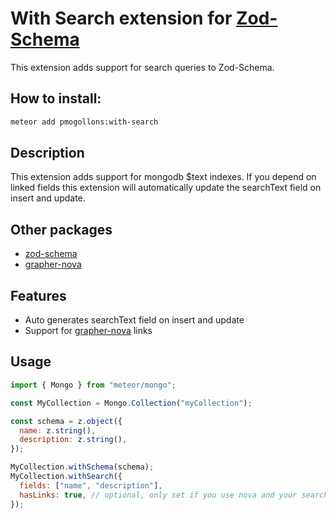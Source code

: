 # With Search extension for [Zod-Schema](https://github.com/pmogollons/zod-schema)

This extension adds support for search queries to Zod-Schema.

## How to install:
```bash
meteor add pmogollons:with-search
```

## Description

This extension adds support for mongodb $text indexes. If you depend on linked fields this extension will automatically update the searchText field on insert and update.

## Other packages
* [zod-schema](https://github.com/pmogollons/zod-schema)
* [grapher-nova](https://github.com/pmogollons/grapher-nova)

## Features
* Auto generates searchText field on insert and update
* Support for [grapher-nova](https://github.com/pmogollons/grapher-nova) links


## Usage

```js
import { Mongo } from "meteor/mongo";

const MyCollection = Mongo.Collection("myCollection");

const schema = z.object({
  name: z.string(),
  description: z.string(),
});

MyCollection.withSchema(schema);
MyCollection.withSearch({
  fields: ["name", "description"],
  hasLinks: true, // optional, only set if you use nova and your searchText depends on linked fields
});
```
